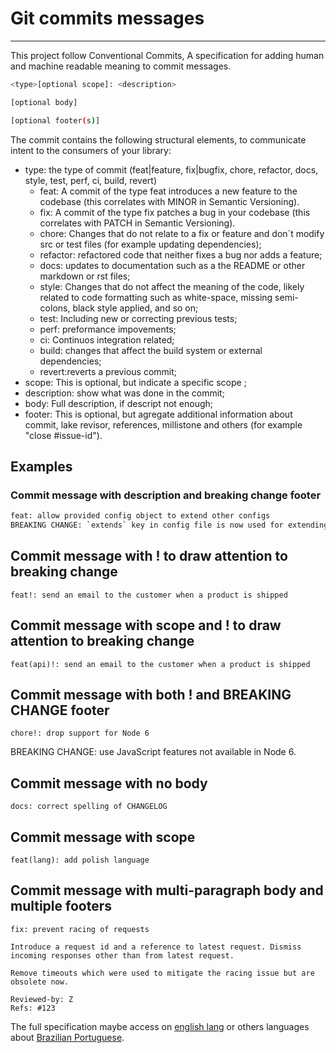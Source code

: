 # Git commits messages

---

This project follow Conventional Commits, A specification for adding human and
machine readable meaning to commit messages.

```bash
<type>[optional scope]: <description>

[optional body]

[optional footer(s)]
```

The commit contains the following structural elements, to communicate intent to the consumers of your library:
+ type: the type of commit (feat|feature, fix|bugfix, chore, refactor, docs, style, test, perf, ci, build, revert)
    + feat: A commit of the type feat introduces a new feature to the codebase (this correlates with MINOR in Semantic Versioning).
    + fix: A commit of the type fix patches a bug in your codebase (this correlates with PATCH in Semantic Versioning).
    + chore: Changes that do not relate to a fix or feature and don´t modify src or test files (for example updating dependencies);
    + refactor: refactored code that neither fixes a bug nor adds a feature;
    + docs: updates to documentation such as a the README or other markdown or rst files;
    + style: Changes that do not affect the meaning of the code, likely related to code formatting such as white-space, missing semi-colons, black style applied, and so on;
    + test: Including new or correcting previous tests;
    + perf: preformance impovements;
    + ci: Continuos integration related;
    + build: changes that affect the build system or external dependencies;
    + revert:reverts a previous commit;
+ scope: This is optional, but indicate a specific scope ;
+ description: show what was done in the commit;
+ body: Full description, if descript not enough;
+ footer: This is optional, but agregate additional information about commit, lake revisor, references, millistone and others (for example "close #issue-id").

## Examples
### Commit message with description and breaking change footer
```bash
feat: allow provided config object to extend other configs
BREAKING CHANGE: `extends` key in config file is now used for extending other config files
```

## Commit message with ! to draw attention to breaking change
```shell
feat!: send an email to the customer when a product is shipped
```

## Commit message with scope and ! to draw attention to breaking change
```shell
feat(api)!: send an email to the customer when a product is shipped
```

## Commit message with both ! and BREAKING CHANGE footer
```shell
chore!: drop support for Node 6
```


BREAKING CHANGE: use JavaScript features not available in Node 6.
## Commit message with no body
```shell
docs: correct spelling of CHANGELOG
```

## Commit message with scope
```shell
feat(lang): add polish language
```

## Commit message with multi-paragraph body and multiple footers
```shell
fix: prevent racing of requests

Introduce a request id and a reference to latest request. Dismiss
incoming responses other than from latest request.

Remove timeouts which were used to mitigate the racing issue but are
obsolete now.

Reviewed-by: Z
Refs: #123
```


The full specification maybe access on [english lang](https://www.conventionalcommits.org/en/v1.0.0/#specification) or others languages about [Brazilian Portuguese](https://www.conventionalcommits.org/pt-br/v1.0.0/#specification).
